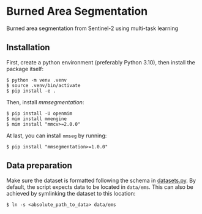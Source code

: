 # Burned Area Segmentation
Burned area segmentation from Sentinel-2 using multi-task learning

## Installation

First, create a python environment (preferably Python 3.10), then install the package itself:
```console
$ python -m venv .venv
$ source .venv/bin/activate
$ pip install -e .
```

Then, install *mmsegmentation*:

```console
$ pip install -U openmim
$ mim install mmengine
$ mim install "mmcv>=2.0.0"
```

At last, you can install `mmseg` by running:

```console
$ pip install "mmsegmentation>=1.0.0"
```

## Data preparation

Make sure the dataset is formatted following the schema in [datasets.py](src/baseg/datasets.py).
By default, the script expects data to be located in `data/ems`.
This can also be achieved by symlinking the dataset to this location:

```console
$ ln -s <absolute_path_to_data> data/ems
```
